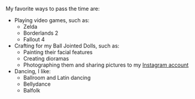 My favorite ways to pass the time are:
* Playing video games, such as:
  * Zelda
  * Borderlands 2
  * Fallout 4
* Crafting for my Ball Jointed Dolls, such as:
  * Painting their facial features
  * Creating dioramas
  * Photographing them and sharing pictures to my [Instagram account](https://www.instagram.com/lunarreverie/)
* Dancing, I like:
  * Ballroom and Latin dancing
  * Bellydance
  * Balfolk
